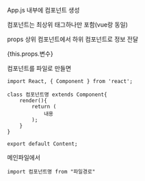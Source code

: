 App.js 내부에 컴포넌트 생성

컴포넌트는 최상위 태그하나만 포함(vue랑 동일)



props 상위 컴포넌트에서 하위 컴포넌트로 정보 전달

{this.props.변수}



컴포넌트를 파일로 만들면 

```
import React, { Component } from 'react';

class 컴포넌트명 extends Component{
	render(){
		return (
			내용
		);
	}
}

export default Content;
```



메인파일에서

```
import 컴포넌트명 from "파일경로" 
```




